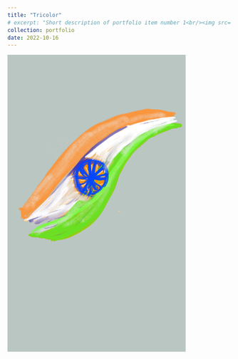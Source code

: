 ```yaml
---
title: "Tricolor"
# excerpt: "Short description of portfolio item number 1<br/><img src='/images/500x300.png'>"
collection: portfolio
date: 2022-10-16
---
```



<img src="/images/paintings/tricolor.png" alt="Tricolor" width="400"/>
